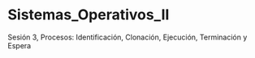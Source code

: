 # Sistemas_Operativos_II
Sesión 3, Procesos: Identificación, Clonación, Ejecución, Terminación y Espera
